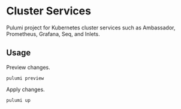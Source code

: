 # Cluster Services
Pulumi project for Kubernetes cluster services such as 
Ambassador, Prometheus, Grafana, Seq, and Inlets.

## Usage
Preview changes.
```
pulumi preview
```

Apply changes.
```
pulumi up
```
